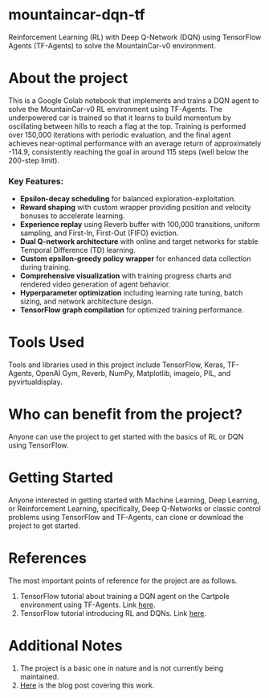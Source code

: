 # mountaincar-dqn-tf
Reinforcement Learning (RL) with Deep Q-Network (DQN) using TensorFlow Agents (TF-Agents) to solve the MountainCar-v0 environment.

# About the project
This is a Google Colab notebook that implements and trains a DQN agent to solve the MountainCar-v0 RL environment using TF-Agents. The underpowered car is trained so that it learns to build momentum by oscillating between hills to reach a flag at the top. Training is performed over 150,000 iterations with periodic evaluation, and the final agent achieves near-optimal performance with an average return of approximately -114.9, consistently reaching the goal in around 115 steps (well below the 200-step limit).

### Key Features:
- **Epsilon-decay scheduling** for balanced exploration-exploitation.
- **Reward shaping** with custom wrapper providing position and velocity bonuses to accelerate learning.
- **Experience replay** using Reverb buffer with 100,000 transitions, uniform sampling, and First-In, First-Out (FIFO) eviction.
- **Dual Q-network architecture** with online and target networks for stable Temporal Difference (TD) learning.
- **Custom epsilon-greedy policy wrapper** for enhanced data collection during training.
- **Comprehensive visualization** with training progress charts and rendered video generation of agent behavior.
- **Hyperparameter optimization** including learning rate tuning, batch sizing, and network architecture design.
- **TensorFlow graph compilation** for optimized training performance.

# Tools Used
Tools and libraries used in this project include TensorFlow, Keras, TF-Agents, OpenAI Gym, Reverb, NumPy, Matplotlib, imageio, PIL, and pyvirtualdisplay.

# Who can benefit from the project?
Anyone can use the project to get started with the basics of RL or DQN using TensorFlow.

# Getting Started
Anyone interested in getting started with Machine Learning, Deep Learning, or Reinforcement Learning, specifically, Deep Q-Networks or classic control problems using TensorFlow and TF-Agents, can clone or download the project to get started.

# References
The most important points of reference for the project are as follows.
1. TensorFlow tutorial about training a DQN agent on the Cartpole environment using TF-Agents. Link [here](https://www.tensorflow.org/agents/tutorials/1_dqn_tutorial).
2. TensorFlow tutorial introducing RL and DQNs. Link [here](https://www.tensorflow.org/agents/tutorials/0_intro_rl).

# Additional Notes
1. The project is a basic one in nature and is not currently being maintained.
3. [Here](https://researchguy.in/reinforcement-learning-with-tensorflow-solving-mountaincar-v0-with-deep-q-network-using-tf-agents/) is the blog post covering this work.
